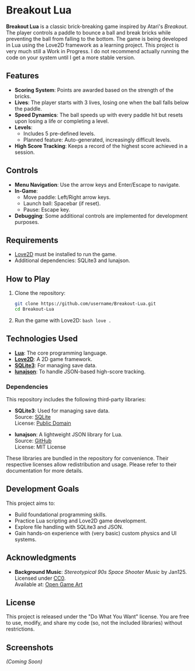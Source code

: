# Breakout Lua

**Breakout Lua** is a classic brick-breaking game inspired by Atari's *Breakout*. The player controls a paddle to bounce a ball and break bricks while preventing the ball from falling to the bottom. The game is being developed in Lua using the Love2D framework as a learning project. This project is very much still a Work in Progress. I do not recommend actually running the code on your system until I get a more stable version.

## Features
- **Scoring System**: Points are awarded based on the strength of the bricks.
- **Lives**: The player starts with 3 lives, losing one when the ball falls below the paddle.
- **Speed Dynamics**: The ball speeds up with every paddle hit but resets upon losing a life or completing a level.
- **Levels**:
  - Includes 5 pre-defined levels.
  - Planned feature: Auto-generated, increasingly difficult levels.
- **High Score Tracking**: Keeps a record of the highest score achieved in a session.

## Controls
- **Menu Navigation**: Use the arrow keys and Enter/Escape to navigate.
- **In-Game**:
  - Move paddle: Left/Right arrow keys.
  - Launch ball: Spacebar (if reset).
  - Pause: Escape key.
- **Debugging**: Some additional controls are implemented for development purposes.

## Requirements
- [Love2D](https://love2d.org/) must be installed to run the game.
- Additional dependencies: SQLite3 and lunajson.

## How to Play
1. Clone the repository:
   ```bash
   git clone https://github.com/username/Breakout-Lua.git
   cd Breakout-Lua

2. Run the game with Love2D: ```bash love . ```

## Technologies Used 
- **[Lua](https://www.lua.org/)**: The core programming language. 
- **[Love2D](https://love2d.org/)**: A 2D game framework. 
- **[SQLite3](https://www.sqlite.org/)**: For managing save data. 
- **[lunajson](https://github.com/grafi-tt/lunajson)**: To handle JSON-based high-score tracking.

### Dependencies

This repository includes the following third-party libraries:

- **SQLite3**: Used for managing save data.  
  Source: [SQLite](https://sqlite.org/)  
  License: [Public Domain](https://sqlite.org/copyright.html)

- **lunajson**: A lightweight JSON library for Lua.  
  Source: [GitHub](https://github.com/grafi-tt/lunajson)  
  License: MIT License  

These libraries are bundled in the repository for convenience. Their respective licenses allow redistribution and usage. Please refer to their documentation for more details.



## Development Goals 
This project aims to: 
- Build foundational programming skills. 
- Practice Lua scripting and Love2D game development. 
- Explore file handling with SQLite3 and JSON. 
- Gain hands-on experience with (very basic) custom physics and UI systems.

## Acknowledgments 
- **Background Music**: *Stereotypical 90s Space Shooter Music* by Jan125.     
Licensed under [CC0](https://creativecommons.org/publicdomain/zero/1.0/).     
Available at: [Open Game Art](https://opengameart.org/content/stereotypical-90s-space-shooter-music)

## License 
This project is released under the "Do What You Want" license. You are free to use, modify, and share my code (so, not the included libraries) without restrictions.

## Screenshots 
*(Coming Soon)*
